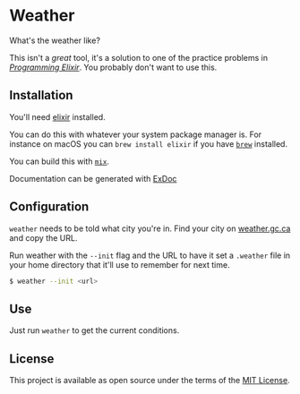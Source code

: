 # Weather

What's the weather like?

This isn't a _great_ tool, it's a solution to one of the practice problems
in [_Programming Elixir_][pe]. You probably don't want to use this.

[pe]: https://pragprog.com/book/elixir/programming-elixir

## Installation

You'll need [elixir][] installed.

You can do this with whatever your system package manager is. For instance on
macOS you can `brew install elixir` if you have [`brew`][brew] installed.

You can build this with [`mix`][mix].

Documentation can be generated with [ExDoc][]

[brew]: http://brew.sh
[elixir]: http://elixir-lang.org
[mix]: http://elixir-lang.org/getting-started/mix-otp/introduction-to-mix.html
[exdoc]: https://github.com/elixir-lang/ex_doc

## Configuration

`weather` needs to be told what city you're in. Find your city
on [weather.gc.ca][gc] and copy the URL.

Run weather with the `--init` flag and the URL to have it set a `.weather`
file in your home directory that it'll use to remember for next time.

``` sh
$ weather --init <url>
```

[gc]: https://weather.gc.ca/canada_e.html

## Use

Just run `weather` to get the current conditions.

<!-- Get the full details with `--details`.  -->

<!-- You can also get the forecast with the `--forecast` flag. -->

## License

This project is available as open source under the terms of the
[MIT License](http://opensource.org/licenses/MIT).
